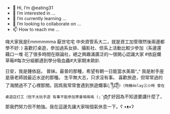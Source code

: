 - 👋 Hi, I’m @eating31
- 👀 I’m interested in ...
- 🌱 I’m currently learning ...
- 💞️ I’m looking to collaborate on ...
- 📫 How to reach me ...

<!---
eating31/eating31 is a ✨ special ✨ repository because its `README.md` (this file) appears on your GitHub profile.
You can click the Preview link to take a look at your changes.
--->

嗨大家我是Emmmmmma 厭世宅宅
中央資管系大二，就是資工加管理然後兩邊都學不好: )
喜歡打桌遊，參加過系女排、攝影社、但系上活動比較少參加（系邊還藉口一堆
花了很多時間在辯論社，總之興趣滿廣泛的～很開心認識大家
#依庭爛草莓#每次分組都遇到學分吸血蟲#大家期末歐趴


日安，我是鍾依庭。 
普妹。最普的那種，希望有朝一日能當水美眉^_^ 
我是射手座是唐老師說最近水逆的那種。
生平無大志，只求沒有事。
喜歡旅遊，但常常過的了海關過不了心裡那關。因爲我常常會遇到旅遊爛事(;´༎ຶД༎ຶ`)（飛機delay三小時
曾在桌遊店打工（但不太玩手遊
有事不能參加茶會嗚嗚嗚 (;´༎ຶД༎ຶ`)
好因為不知道要講什麼了，那我們努力但不勉強。我在這邊先讓大家喘個氣休息一下。ʕ •ᴥ•ʔ
